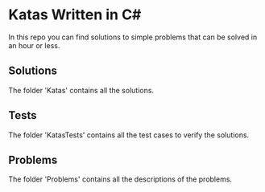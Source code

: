 # Katas Written in C#
In this repo you can find solutions to simple problems that can be solved in an hour or less.

## Solutions
The folder 'Katas' contains all the solutions.

## Tests
The folder 'KatasTests' contains all the test cases to verify the solutions.

## Problems
The folder 'Problems' contains all the descriptions of the problems.